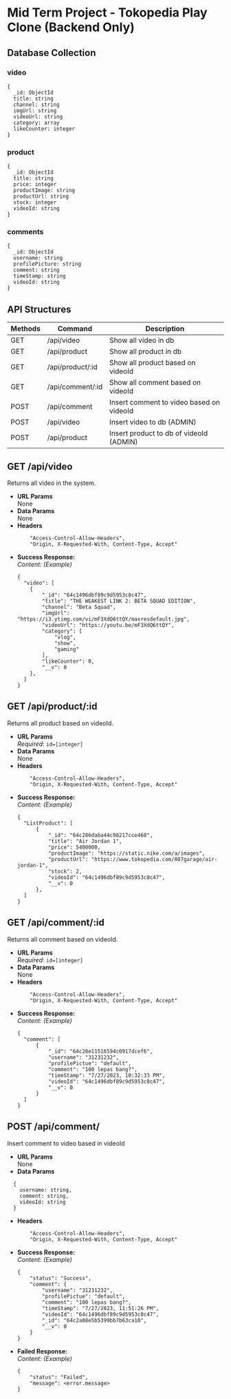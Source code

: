# Mid Term Project -  Tokopedia Play Clone (Backend Only)

## Database Collection
### video
```
{
  _id: ObjectId
  title: string
  channel: string
  imgUrl: string
  videoUrl: string
  category: array
  likeCounter: integer
}
```

### product
```
{
  _id: ObjectId
  title: string
  price: integer
  productImage: string
  productUrl: string
  stock: integer
  videoId: string
}
```

### comments
```
{
  _id: ObjectId
  username: string
  profilePicture: string
  comment: string
  timeStamp: string
  videoId: string
}
```

## API Structures

| Methods |Command |Description |
| --- | --- | --- |
| GET | /api/video | Show all video in db |
| GET | /api/product | Show all product in db  |
| GET | /api/product/:id | Show all product based on videoId  |
| GET | /api/comment/:id | Show all comment based on videoId |
| POST | /api/comment | Insert comment to video based on videoId |
| POST | /api/video | Insert video to db (ADMIN)|
| POST | /api/product  | Insert product to db of videoId (ADMIN) |

**GET /api/video**
----
  Returns all video in the system.
* **URL Params**  
  None
* **Data Params**  
  None
* **Headers**  
  ```
      "Access-Control-Allow-Headers",
      "Origin, X-Requested-With, Content-Type, Accept"
  ```
* **Success Response:**  
  *Content: (*Example)**  
  ```
  {
    "video": [
      {
          "_id": "64c1496dbf89c9d5953c8c47",
          "title": "THE WEAKEST LINK 2: BETA SQUAD EDITION",
          "channel": "Beta Squad",
          "imgUrl": "https://i3.ytimg.com/vi/mF3XdQ6ttQY/maxresdefault.jpg",
          "videoUrl": "https://youtu.be/mF3XdQ6ttQY",
          "category": [
              "vlog",
              "show",
              "gaming"
          ],
          "likeCounter": 0,
          "__v": 0
      },
    ]
  }
  ```

**GET /api/product/:id**
----
  Returns all product based on videoId.
* **URL Params**  
  *Required:* `id=[integer]`
* **Data Params**  
  None
* **Headers**  
  ```
      "Access-Control-Allow-Headers",
      "Origin, X-Requested-With, Content-Type, Accept"
  ```
* **Success Response:**  
  *Content: (*Example)**  
  ```
  {
    "ListProduct": [
        {
            "_id": "64c286daba44c98217cce468",
            "title": "Air Jordan 1",
            "price": 5400000,
            "productImage": "https://static.nike.com/a/images",
            "productUrl": "https://www.tokopedia.com/807garage/air-jordan-1",
            "stock": 2,
            "videoId": "64c1496dbf89c9d5953c8c47",
            "__v": 0
        },
    ]
  }
  ```

**GET /api/comment/:id**
----
  Returns all comment based on videoId.
* **URL Params**  
  *Required:* `id=[integer]`
* **Data Params**  
  None
* **Headers**  
  ```
      "Access-Control-Allow-Headers",
      "Origin, X-Requested-With, Content-Type, Accept"
  ```
* **Success Response:**  
  *Content: (*Example)**  
  ```
  {
    "comment": [
        {
            "_id": "64c28e11516594c0917dcef6",
            "username": "31231232",
            "profilePictue": "default",
            "comment": "100 lepas bang?",
            "timeStamp": "7/27/2023, 10:32:33 PM",
            "videoId": "64c1496dbf89c9d5953c8c47",
            "__v": 0
        }
    ]
  }
  ```

**POST /api/comment/**
----
  Insert comment to video based in videoId
* **URL Params**  
  None
* **Data Params**  
```
  {
    username: string,
    comment: string,
    videoId: string
  }
```
* **Headers**  
  ```
      "Access-Control-Allow-Headers",
      "Origin, X-Requested-With, Content-Type, Accept"
  ```
* **Success Response:**  
  *Content: (*Example)**  
  ```
  {
      "status": "Success",
      "comment": {
          "username": "31231232",
          "profilePictue": "default",
          "comment": "100 lepas bang?",
          "timeStamp": "7/27/2023, 11:51:26 PM",
          "videoId": "64c1496dbf89c9d5953c8c47",
          "_id": "64c2a08e5b5399bb7b63ca10",
          "__v": 0
      }
  }
  ```
* **Failed Response:**  
  *Content: (*Example)**  
  ```
  {
      "status": "Failed",
      "message": <error.message>
  }
  ```
  
